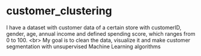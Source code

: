 # customer_clustering
I have a dataset with customer data of a certain store with customerID, gender, age, annual income and defined spending score, which ranges from 0 to 100. &lt;br> My goal is to clean the data, visualize it and make customer segmentation with unsupervised Machine Learning algorithms
